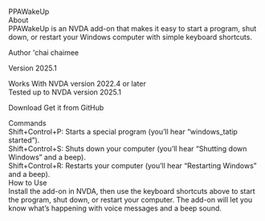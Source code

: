 PPAWakeUp  
About  
PPAWakeUp is an NVDA add-on that makes it easy to start a program, shut down, or restart your Windows computer with simple keyboard shortcuts.  

Author
'chai chaimee  

Version
2025.1  

Works With
NVDA version 2022.4 or later  
Tested up to NVDA version 2025.1  

Download
Get it from GitHub  

Commands  
Shift+Control+P: Starts a special program (you’ll hear “windows_tatip started”).  
Shift+Control+S: Shuts down your computer (you’ll hear “Shutting down Windows” and a beep).  
Shift+Control+R: Restarts your computer (you’ll hear “Restarting Windows” and a beep).  
How to Use  
Install the add-on in NVDA, then use the keyboard shortcuts above to start the program, shut down, or restart your computer. The add-on will let you know what’s happening with voice messages and a beep sound.  
